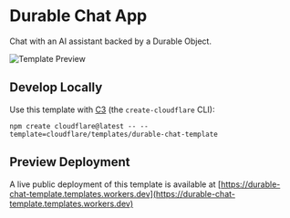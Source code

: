 # Durable Chat App

Chat with an AI assistant backed by a Durable Object.

![Template Preview](https://imagedelivery.net/wSMYJvS3Xw-n339CbDyDIA/da00d330-9a3b-40a2-e6df-b08813fb7200/public)

## Develop Locally

Use this template with [C3](https://developers.cloudflare.com/pages/get-started/c3/) (the `create-cloudflare` CLI):

```
npm create cloudflare@latest -- --template=cloudflare/templates/durable-chat-template
```

## Preview Deployment

A live public deployment of this template is available at [https://durable-chat-template.templates.workers.dev](https://durable-chat-template.templates.workers.dev)
